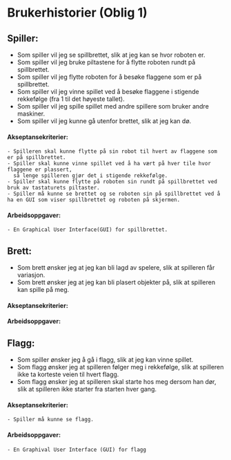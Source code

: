 # Brukerhistorier (Oblig 1)


## Spiller:

- Som spiller vil jeg se spillbrettet, slik at jeg kan se hvor roboten er.
- Som spiller vil jeg bruke piltastene for å flytte roboten rundt på spillbrettet.
- Som spiller vil jeg flytte roboten for å besøke flaggene som er på spillbrettet.
- Som spiller vil jeg vinne spillet ved å besøke flaggene i stigende rekkefølge (fra 1 til det høyeste tallet).
- Som spiller vil jeg spille spillet med andre spillere som bruker andre maskiner.
- Som spiller vil jeg kunne gå utenfor brettet, slik at jeg kan dø.


#### Akseptansekriterier:
    - Spilleren skal kunne flytte på sin robot til hvert av flaggene som er på spillbrettet. 
    - Spiller skal kunne vinne spillet ved å ha vært på hver tile hvor flaggene er plassert,
      så lenge spilleren gjør det i stigende rekkefølge.
    - Spiller skal kunne flytte på roboten sin rundt på spillbrettet ved bruk av tastaturets piltaster.
    - Spiller må kunne se brettet og se roboten sin på spillbrettet ved å ha en GUI som viser spillbrettet og roboten på skjermen.
        
#### Arbeidsoppgaver: 
    - En Graphical User Interface(GUI) for spillbrettet.

## Brett:

- Som brett ønsker jeg at jeg kan bli lagd av spelere, slik at spilleren får variasjon.
- Som brett ønsker jeg at jeg kan bli plasert objekter på, slik at spilleren kan spille på meg.


#### Akseptansekriterier:

#### Arbeidsoppgaver:

## Flagg:

- Som spiller ønsker jeg å gå i flagg, slik at jeg kan vinne spillet.
- Som flagg ønsker jeg at spilleren følger meg i rekkefølge, slik at spilleren ikke ta korteste veien til hvert flagg.
- Som flagg ønsker jeg at spilleren skal starte hos meg dersom han dør, slik at spilleren ikke starter fra starten hver gang.

#### Akseptansekriterier:
    - Spiller må kunne se flagg.
       
#### Arbeidsoppgaver:
    - En Graphival User Interface (GUI) for flagg
